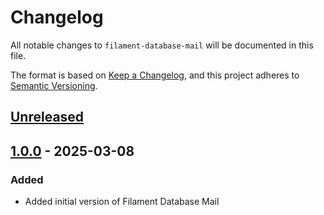 # Changelog

All notable changes to `filament-database-mail` will be documented in this file.

The format is based on [Keep a Changelog](https://keepachangelog.com/en/1.1.0/),
and this project adheres to [Semantic Versioning](https://semver.org/spec/v2.0.0.html).

## [Unreleased]

## [1.0.0] - 2025-03-08
### Added
- Added initial version of Filament Database Mail

[unreleased]: https://github.com/martinpetricko/filament-database-mail/compare/1.0.0...HEAD
[1.0.0]: https://github.com/martinpetricko/filament-database-mail/releases/tag/1.0.0

